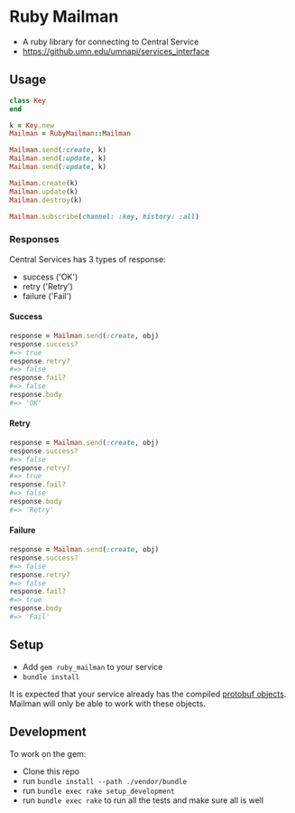 # Ruby Mailman

- A ruby library for connecting to Central Service
- https://github.umn.edu/umnapi/services_interface

## Usage

```ruby
class Key
end

k = Key.new
Mailman = RubyMailman::Mailman

Mailman.send(:create, k)
Mailman.send(:update, k)
Mailman.send(:update, k)

Mailman.create(k)
Mailman.update(k)
Mailman.destroy(k)

Mailman.subscribe(channel: :key, history: :all)
```

### Responses

Central Services has 3 types of response:
- success ('OK')
- retry ('Retry')
- failure ('Fail')

#### Success

```ruby
response = Mailman.send(:create, obj)
response.success?
#=> true
response.retry?
#=> false
response.fail?
#=> false
response.body
#=> 'OK'
```

#### Retry

```ruby
response = Mailman.send(:create, obj)
response.success?
#=> false
response.retry?
#=> true
response.fail?
#=> false
response.body
#=> 'Retry'
```

#### Failure

```ruby
response = Mailman.send(:create, obj)
response.success?
#=> false
response.retry?
#=> false
response.fail?
#=> true
response.body
#=> 'Fail'
```

## Setup

- Add `gem ruby_mailman` to your service
- `bundle install`

It is expected that your service already has the compiled [protobuf objects](https://github.umn.edu/umnapi/protobufs). Mailman will only be able to work with these objects.

## Development

To work on the gem:

- Clone this repo
- run `bundle install --path ./vendor/bundle`
- run `bundle exec rake setup_development`
- run `bundle exec rake` to run all the tests and make sure all is well

